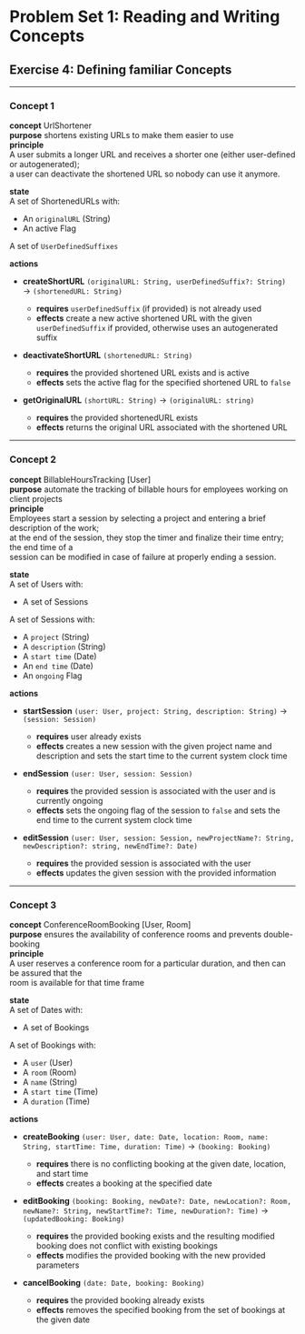# Problem Set 1: Reading and Writing Concepts
## Exercise 4: Defining familiar Concepts

---

### Concept 1

**concept** UrlShortener  
**purpose** shortens existing URLs to make them easier to use  
**principle**  
  A user submits a longer URL and receives a shorter one (either user-defined or autogenerated);  
  a user can deactivate the shortened URL so nobody can use it anymore.  

**state**  
  A set of ShortenedURLs with:  
  - An `originalURL` (String)  
  - An active Flag  

  A set of `UserDefinedSuffixes`

**actions**  
- **createShortURL** `(originalURL: String, userDefinedSuffix?: String)` → `(shortenedURL: String)`
  - **requires** `userDefinedSuffix` (if provided) is not already used  
  - **effects** create a new active shortened URL with the given `userDefinedSuffix` if provided, otherwise uses an autogenerated suffix

- **deactivateShortURL** `(shortenedURL: String)`
  - **requires** the provided shortened URL exists and is active  
  - **effects** sets the active flag for the specified shortened URL to `false`

- **getOriginalURL** `(shortURL: String)` → `(originalURL: string)`
  - **requires** the provided shortenedURL exists  
  - **effects** returns the original URL associated with the shortened URL

---

### Concept 2

**concept** BillableHoursTracking [User]  
**purpose** automate the tracking of billable hours for employees working on client projects  
**principle**  
  Employees start a session by selecting a project and entering a brief description of the work;  
  at the end of the session, they stop the timer and finalize their time entry; the end time of a  
  session can be modified in case of failure at properly ending a session.  

**state**  
  A set of Users with:  
  - A set of Sessions  

  A set of Sessions with:  
  - A `project` (String)  
  - A `description` (String)  
  - A `start time` (Date)  
  - An `end time` (Date)  
  - An `ongoing` Flag  

**actions**  
- **startSession** `(user: User, project: String, description: String)` → `(session: Session)`
  - **requires** user already exists  
  - **effects** creates a new session with the given project name and description and sets the start time to the current system clock time

- **endSession** `(user: User, session: Session)`
  - **requires** the provided session is associated with the user and is currently ongoing  
  - **effects** sets the ongoing flag of the session to `false` and sets the end time to the current system clock time

- **editSession** `(user: User, session: Session, newProjectName?: String, newDescription?: string, newEndTime?: Date)`
  - **requires** the provided session is associated with the user  
  - **effects** updates the given session with the provided information

---

### Concept 3

**concept** ConferenceRoomBooking [User, Room]  
**purpose** ensures the availability of conference rooms and prevents double-booking  
**principle**  
  A user reserves a conference room for a particular duration, and then can be assured that the  
  room is available for that time frame  

**state**  
  A set of Dates with:  
  - A set of Bookings  

  A set of Bookings with:  
  - A `user` (User)  
  - A `room` (Room)  
  - A `name` (String)  
  - A `start time` (Time)  
  - A `duration` (Time)  

**actions**  
- **createBooking** `(user: User, date: Date, location: Room, name: String, startTime: Time, duration: Time)` → `(booking: Booking)`
  - **requires** there is no conflicting booking at the given date, location, and start time  
  - **effects** creates a booking at the specified date

- **editBooking** `(booking: Booking, newDate?: Date, newLocation?: Room, newName?: String, newStartTime?: Time, newDuration?: Time)` → `(updatedBooking: Booking)`
  - **requires** the provided booking exists and the resulting modified booking does not conflict with existing bookings  
  - **effects** modifies the provided booking with the new provided parameters

- **cancelBooking** `(date: Date, booking: Booking)`
  - **requires** the provided booking already exists  
  - **effects** removes the specified booking from the set of bookings at the given date
